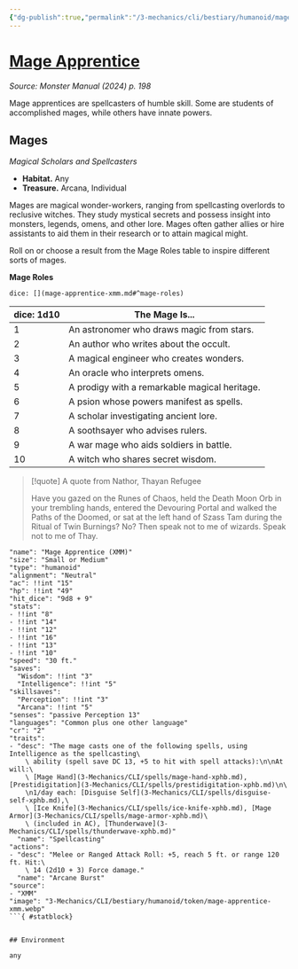 ```yaml
---
{"dg-publish":true,"permalink":"/3-mechanics/cli/bestiary/humanoid/mage-apprentice-xmm/","tags":["ttrpg-cli/compendium/src/5e/xmm","ttrpg-cli/monster/cr/2","ttrpg-cli/monster/environment/any","ttrpg-cli/monster/size/small-or-medium","ttrpg-cli/monster/type/humanoid"],"noteIcon":""}
---
```


# [Mage Apprentice](3-Mechanics\CLI\bestiary\humanoid/mage-apprentice-xmm.md)
*Source: Monster Manual (2024) p. 198*  

Mage apprentices are spellcasters of humble skill. Some are students of accomplished mages, while others have innate powers.

## Mages

*Magical Scholars and Spellcasters*

- **Habitat.** Any  
- **Treasure.** Arcana, Individual  

Mages are magical wonder-workers, ranging from spellcasting overlords to reclusive witches. They study mystical secrets and possess insight into monsters, legends, omens, and other lore. Mages often gather allies or hire assistants to aid them in their research or to attain magical might.

Roll on or choose a result from the Mage Roles table to inspire different sorts of mages.

**Mage Roles**

`dice: [](mage-apprentice-xmm.md#^mage-roles)`

| dice: 1d10 | The Mage Is... |
|------------|----------------|
| 1 | An astronomer who draws magic from stars. |
| 2 | An author who writes about the occult. |
| 3 | A magical engineer who creates wonders. |
| 4 | An oracle who interprets omens. |
| 5 | A prodigy with a remarkable magical heritage. |
| 6 | A psion whose powers manifest as spells. |
| 7 | A scholar investigating ancient lore. |
| 8 | A soothsayer who advises rulers. |
| 9 | A war mage who aids soldiers in battle. |
| 10 | A witch who shares secret wisdom. |{ #mage-roles}


> [!quote] A quote from Nathor, Thayan Refugee  
> 
> Have you gazed on the Runes of Chaos, held the Death Moon Orb in your trembling hands, entered the Devouring Portal and walked the Paths of the Doomed, or sat at the left hand of Szass Tam during the Ritual of Twin Burnings? No? Then speak not to me of wizards. Speak not to me of Thay.


```statblock
"name": "Mage Apprentice (XMM)"
"size": "Small or Medium"
"type": "humanoid"
"alignment": "Neutral"
"ac": !!int "15"
"hp": !!int "49"
"hit_dice": "9d8 + 9"
"stats":
- !!int "8"
- !!int "14"
- !!int "12"
- !!int "16"
- !!int "13"
- !!int "10"
"speed": "30 ft."
"saves":
  "Wisdom": !!int "3"
  "Intelligence": !!int "5"
"skillsaves":
  "Perception": !!int "3"
  "Arcana": !!int "5"
"senses": "passive Perception 13"
"languages": "Common plus one other language"
"cr": "2"
"traits":
- "desc": "The mage casts one of the following spells, using Intelligence as the spellcasting\
    \ ability (spell save DC 13, +5 to hit with spell attacks):\n\nAt will:\
    \ [Mage Hand](3-Mechanics/CLI/spells/mage-hand-xphb.md), [Prestidigitation](3-Mechanics/CLI/spells/prestidigitation-xphb.md)\n\
    \n1/day each: [Disguise Self](3-Mechanics/CLI/spells/disguise-self-xphb.md),\
    \ [Ice Knife](3-Mechanics/CLI/spells/ice-knife-xphb.md), [Mage Armor](3-Mechanics/CLI/spells/mage-armor-xphb.md)\
    \ (included in AC), [Thunderwave](3-Mechanics/CLI/spells/thunderwave-xphb.md)"
  "name": "Spellcasting"
"actions":
- "desc": "Melee or Ranged Attack Roll: +5, reach 5 ft. or range 120 ft. Hit:\
    \ 14 (2d10 + 3) Force damage."
  "name": "Arcane Burst"
"source":
- "XMM"
"image": "3-Mechanics/CLI/bestiary/humanoid/token/mage-apprentice-xmm.webp"
```{ #statblock}


## Environment

any
